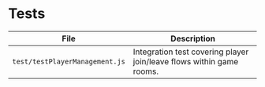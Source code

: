 # Tests

| File | Description |
| --- | --- |
| `test/testPlayerManagement.js` | Integration test covering player join/leave flows within game rooms. |
